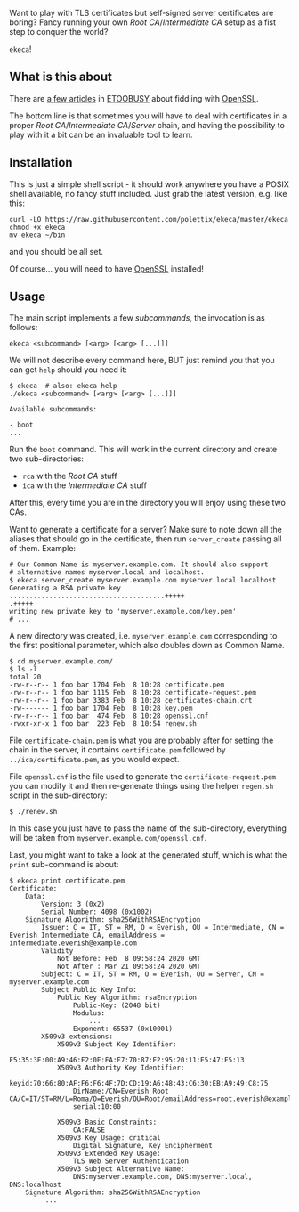 Want to play with TLS certificates but self-signed server certificates are
boring? Fancy running your own *Root CA*/*Intermediate CA* setup as a fist
step to conquer the world?

`ekeca`!

## What is this about

There are [a few articles][etoobusy-openssl] in [ETOOBUSY][] about
fiddling with [OpenSSL][].

The bottom line is that sometimes you will have to deal with certificates
in a proper *Root CA*/*Intermediate CA*/*Server* chain, and having the
possibility to play with it a bit can be an invaluable tool to learn.

## Installation

This is just a simple shell script - it should work anywhere you have
a POSIX shell available, no fancy stuff included. Just grab the latest
version, e.g. like this:

```shell
curl -LO https://raw.githubusercontent.com/polettix/ekeca/master/ekeca
chmod +x ekeca
mv ekeca ~/bin
```

and you should be all set.

Of course... you will need to have [OpenSSL][] installed!

## Usage

The main script implements a few *subcommands*, the invocation is as
follows:

```shell
ekeca <subcommand> [<arg> [<arg> [...]]]
```

We will not describe every command here, BUT just remind you that you can
get `help` should you need it:

```shell
$ ekeca  # also: ekeca help
./ekeca <subcommand> [<arg> [<arg> [...]]]

Available subcommands:

- boot
...
```

Run the `boot` command. This will work in the current directory and create
two sub-directories:
   
- `rca` with the *Root CA* stuff
- `ica` with the *Intermediate CA* stuff

After this, every time you are in the directory you will enjoy using these
two CAs.

Want to generate a certificate for a server? Make sure to note down all
the aliases that should go in the certificate, then run `server_create`
passing all of them. Example:

```
# Our Common Name is myserver.example.com. It should also support
# alternative names myserver.local and localhost.
$ ekeca server_create myserver.example.com myserver.local localhost
Generating a RSA private key
.......................................+++++
.+++++
writing new private key to 'myserver.example.com/key.pem'
# ...
```

A new directory was created, i.e. `myserver.example.com` corresponding to
the first positional parameter, which also doubles down as Common Name.

```shell
$ cd myserver.example.com/
$ ls -l
total 20
-rw-r--r-- 1 foo bar 1704 Feb  8 10:28 certificate.pem
-rw-r--r-- 1 foo bar 1115 Feb  8 10:28 certificate-request.pem
-rw-r--r-- 1 foo bar 3383 Feb  8 10:28 certificates-chain.crt
-rw------- 1 foo bar 1704 Feb  8 10:28 key.pem
-rw-r--r-- 1 foo bar  474 Feb  8 10:28 openssl.cnf
-rwxr-xr-x 1 foo bar  223 Feb  8 10:54 renew.sh
```

File `certificate-chain.pem` is what you are probably after for setting
the chain in the server, it contains `certificate.pem` followed by
`../ica/certificate.pem`, as you would expect.

File `openssl.cnf` is the file used to generate the `certificate-request.pem`
you can modify it and then re-generate things using the helper `regen.sh`
script in the sub-directory:

```shell
$ ./renew.sh
```

In this case you just have to pass the name of the sub-directory,
everything will be taken from `myserver.example.com/openssl.cnf`.

Last, you might want to take a look at the generated stuff, which is what
the `print` sub-command is about:

```shell
$ ekeca print certificate.pem
Certificate:
    Data:
        Version: 3 (0x2)
        Serial Number: 4098 (0x1002)
    Signature Algorithm: sha256WithRSAEncryption
        Issuer: C = IT, ST = RM, O = Everish, OU = Intermediate, CN = Everish Intermediate CA, emailAddress = intermediate.everish@example.com
        Validity
            Not Before: Feb  8 09:58:24 2020 GMT
            Not After : Mar 21 09:58:24 2020 GMT
        Subject: C = IT, ST = RM, O = Everish, OU = Server, CN = myserver.example.com
        Subject Public Key Info:
            Public Key Algorithm: rsaEncryption
                Public-Key: (2048 bit)
                Modulus:
                    ...
                Exponent: 65537 (0x10001)
        X509v3 extensions:
            X509v3 Subject Key Identifier: 
                E5:35:3F:00:A9:46:F2:0E:FA:F7:70:87:E2:95:20:11:E5:47:F5:13
            X509v3 Authority Key Identifier: 
                keyid:70:66:80:AF:F6:F6:4F:7D:CD:19:A6:48:43:C6:30:EB:A9:49:C8:75
                DirName:/CN=Everish Root CA/C=IT/ST=RM/L=Roma/O=Everish/OU=Root/emailAddress=root.everish@example.com
                serial:10:00

            X509v3 Basic Constraints: 
                CA:FALSE
            X509v3 Key Usage: critical
                Digital Signature, Key Encipherment
            X509v3 Extended Key Usage: 
                TLS Web Server Authentication
            X509v3 Subject Alternative Name: 
                DNS:myserver.example.com, DNS:myserver.local, DNS:localhost
    Signature Algorithm: sha256WithRSAEncryption
         ...
```

[OpenSSL]: https://www.openssl.org/
[etoobusy-openssl]: https://github.polettix.it/ETOOBUSY/tagged/#openssl
[ETOOBUSY]: https://github.polettix.it/ETOOBUSY
